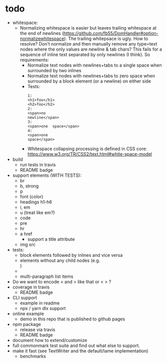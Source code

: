# todo


- whitespace: 
  - Normalizing whitespace is easier but leaves trailing whitespace at the end of newlines (https://github.com/fb55/DomHandler#option-normalizewhitespace).
    The trailing whitepsace is ugly.
    How to resolve? Don't normalize and then manually remove any type=text nodes where the only values are newline & tab chars? 
    This fails for a sequence of inline text separated by only newlines (I think).
    So requirements:
      - Normalize text nodes with newlines+tabs to a single space when surrounded by two inlines
      - Normalize text nodes with newlines+tabs to zero space when surrounded by a block element (or a newline) on either side
      - Tests:
        ```
        1:
        <h1>foo</h1>
        <h2>foo</h2>
        2:
        <span>no
        newline</span>
        3:
        <span>one  space</span>
        4:
        <span>one 
        space</span>
        ```
      - Whitespace collapsing processing is defined in CSS core: https://www.w3.org/TR/CSS2/text.html#white-space-model
- build
  - run tests in travis
  - README badge
- support elements (WITH TESTS):
  - br
  - b, strong
  - p
  - font (color)
  - headings h1-h6
  - i, em
  - u (treat like em?)
  - code
  - pre
  - hr
  - a href
    - support a title attribute
  - img src
- tests:
  - block elements followed by inlines and vice versa
  - elements without any child nodes (e.g. <div></div>)
  - <div><br></div>
  - multi-paragraph list items
- Do we want to encode &lt; and &gt; like that or \< \> ?
- coverage in travis
  - README badge
- CLI support
  - example in readme
  - npx / yarn dlx support
- online example
  - demo in this repo that is published to github pages
- npm package
  - release via travis
  - README badge
- document how to extend/customize
- full commonmark test suite and find out what else to support.
- make it fast (see TextWriter and the default/lame implementation)
  - benchmarks
